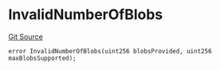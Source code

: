 # InvalidNumberOfBlobs
[Git Source](https://github.com/matter-labs/zksync-contracts/blob/a1506a91fd7e3b73aa6fe10caf12e32f39e26211/contracts/l1-contracts/state-transition/L1StateTransitionErrors.sol)


```solidity
error InvalidNumberOfBlobs(uint256 blobsProvided, uint256 maxBlobsSupported);
```

